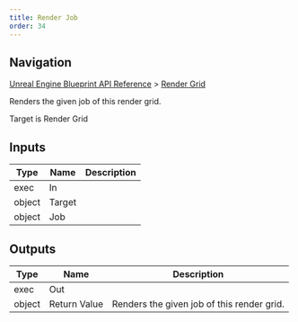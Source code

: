 ```yaml
---
title: Render Job
order: 34
---
```

## Navigation

[Unreal Engine Blueprint API Reference](https://dev.epicgames.com/documentation/en-us/unreal-engine/BlueprintAPI) > [Render Grid](https://dev.epicgames.com/documentation/en-us/unreal-engine/BlueprintAPI/RenderGrid)

Renders the given job of this render grid.

Target is Render Grid

## Inputs

| Type | Name | Description |
| --- | --- | --- |
| exec | In |  |
| object | Target |  |
| object | Job |  |

## Outputs

| Type | Name | Description |
| --- | --- | --- |
| exec | Out |  |
| object | Return Value | Renders the given job of this render grid. |

